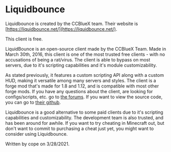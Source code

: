 # Liquidbounce

Liquidbounce is created by the CCBlueX team. Their website is [https://liquidbounce.net/](https://liquidbounce.net/).

This client is free.

LiquidBounce is an open-source client made by the CCBlueX Team. Made in March 30th, 2016, this client is one of the most trusted free clients - with no accusations of being a rat/virus. The client is able to bypass on most servers, due to it's scripting capabilities and it's module customizability.

As stated previously, it features a custom scripting API along with a custom HUD, making it versatile among many servers and styles. The client is a forge mod that's made for 1.8 and 1.12, and is compatible with most other forge mods. If you have any questions about the client, are looking for configs/scripts, etc. go to [the forums](https://forum.ccbluex.net/). If you want to view the source code, you can go to [their github](https://github.com/CCBlueX/LiquidBounce/).

Liquidbounce is a good alternative to some paid clients due to it's scripting capabilities and customizability. The development team is also trusted, and has been around for awhile. If you want to try cheating in Minecraft out, but don't want to commit to purchasing a cheat just yet, you might want to consider using Liquidbounce.

Written by cope on 3/28/2021.

